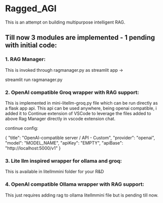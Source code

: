 # Ragged_AGI
This is an attempt on building multipurpose intelligent RAG.

## Till now 3 modules are implemented - 1 pending with initial code:

### 1. RAG Manager: 

This is invoked through ragmanager.py as streamlit app -> 

streamlit run ragmanager.py


### 2. OpenAI compatible Groq wrapper with RAG support:

This is implemented in mini-litellm-groq.py file which can be run directly as a flask app api. This api can be used anywhere,
being openai compatible, i added it to Continue extension of VSCode to leverage the files added to above Rag Manager directly in vscode extension chat.

continue config:

{
      "title": "OpenAI-compatible server / API - Custom",
      "provider": "openai",
      "model": "MODEL_NAME",
      "apiKey": "EMPTY",
      "apiBase": "http://localhost:5000/v1"
}

### 3. Lite llm inspired wrapper for ollama and groq:

This is available in litellmmini folder for your R&D

### 4. OpenAI compatible Ollama wrapper with RAG support:

This just requires adding rag to ollama litellmmini file but is pending till now.
